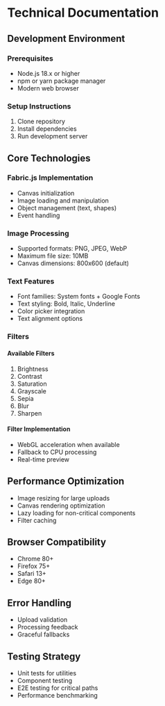 # Technical Documentation

## Development Environment

### Prerequisites
- Node.js 18.x or higher
- npm or yarn package manager
- Modern web browser

### Setup Instructions
1. Clone repository
2. Install dependencies
3. Run development server

## Core Technologies

### Fabric.js Implementation
- Canvas initialization
- Image loading and manipulation
- Object management (text, shapes)
- Event handling

### Image Processing
- Supported formats: PNG, JPEG, WebP
- Maximum file size: 10MB
- Canvas dimensions: 800x600 (default)

### Text Features
- Font families: System fonts + Google Fonts
- Text styling: Bold, Italic, Underline
- Color picker integration
- Text alignment options

### Filters
#### Available Filters
1. Brightness
2. Contrast
3. Saturation
4. Grayscale
5. Sepia
6. Blur
7. Sharpen

#### Filter Implementation
- WebGL acceleration when available
- Fallback to CPU processing
- Real-time preview

## Performance Optimization
- Image resizing for large uploads
- Canvas rendering optimization
- Lazy loading for non-critical components
- Filter caching

## Browser Compatibility
- Chrome 80+
- Firefox 75+
- Safari 13+
- Edge 80+

## Error Handling
- Upload validation
- Processing feedback
- Graceful fallbacks

## Testing Strategy
- Unit tests for utilities
- Component testing
- E2E testing for critical paths
- Performance benchmarking